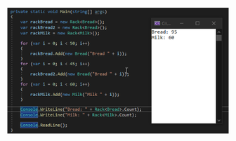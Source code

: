 ![Example](https://github.com/leonidbogin/static-field-in-generic-type-net/blob/main/images/example.png?raw=true)
